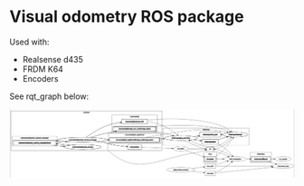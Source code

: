 # Visual odometry ROS package
Used with:
- Realsense d435
- FRDM K64
- Encoders

See rqt_graph below:

![rqt_graph](visual_odometry_rqtgraph.png)